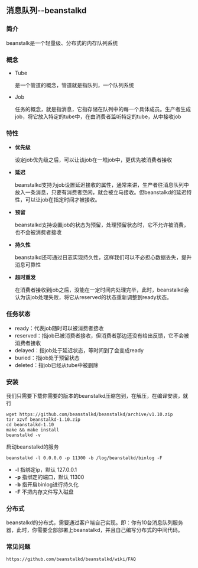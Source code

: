 ## 消息队列--beanstalkd

### 简介

beanstalk是一个轻量级、分布式的内存队列系统

### 概念

* Tube

  是一个管道的概念，管道就是指队列，一个队列系统

* Job

  任务的概念，就是指消息，它指存储在队列中的每一个具体成员。生产者生成job，将它放入特定的tube中，在由消费者监听特定的tube，从中接收job

### 特性

* **优先级**

  设定job优先级之后，可以让该job在一堆job中，更优先被消费者接收

* **延迟**

  beanstalkd支持为job设置延迟接收的属性，通常来讲，生产者往消息队列中放入一条消息，只要有消费者空闲，就会被立马接收。但beanstalkd的延迟特性，可以让job在指定时间才被接收。

* **预留**

  beanstalkd支持设置job的状态为预留，处理预留状态时，它不允许被消费，也不会被消费者接收

* **持久性**

  beanstalkd还可通过日志实现持久性，这样我们可以不必担心数据丢失，提升消息可靠性

* **超时重发**

  在消费者接收到job之后，没能在一定时间内处理完毕，此时，beanstalkd会认为该job处理失败，将它从reserved的状态重新调整到ready状态。

### 任务状态

* ready：代表job随时可以被消费者接收
* reserved：指job已被消费者接收，但消费者那边还没有给出反馈，它不会被消费者接收
* delayed：指job处于延迟状态，等时间到了会变成ready
* buried：指job处于预留状态
* deleted：指job已经从tube中被删除

### 安装

我们只需要下载你需要的版本的beanstalkd压缩包到，在解压，在编译安装，就行

```shell
wget https://github.com/beanstalkd/beanstalkd/archive/v1.10.zip
tar xzvf beanstalkd-1.10.zip
cd beanstalkd-1.10
make && make install
beanstalkd -v
```

启动beanstalkd的服务

```shell
beanstalkd -l 0.0.0.0 -p 11300 -b /log/beanstalkd/binlog -F
```

* **-l**  指绑定ip，默认 127.0.0.1
* **-p** 指绑定的端口，默认 11300
* **-b** 指开启binlog进行持久化
* **-F** 不把内存文件写入磁盘

### 分布式

beanstalkd的分布式，需要通过客户端自己实现。即：你有10台消息队列服务器，此时，你需要全部部署上beanstalkd，并且自己编写分布式的中间代码。

### 常见问题

```
https://github.com/beanstalkd/beanstalkd/wiki/FAQ
```





